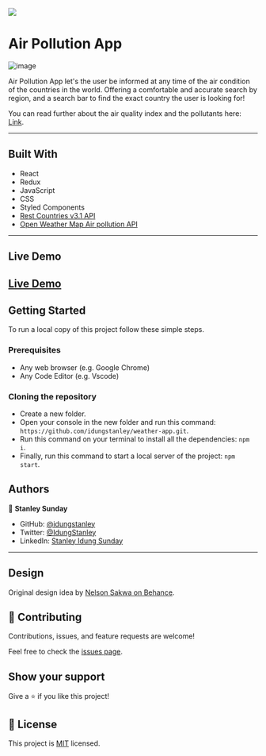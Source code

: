 ![](https://img.shields.io/badge/Microverse-blueviolet)
# Air Pollution App

![image](https://user-images.githubusercontent.com/70589265/176145789-d730049a-c92d-4205-b0be-c3f360ee846a.png)

Air Pollution App let's the user be informed at any time of the air condition of the countries in the world. Offering a comfortable and accurate search by region, and a search bar to find the exact country the user is looking for!

You can read further about the air quality index and the pollutants here: [Link](https://en.wikipedia.org/wiki/Air_quality_index#CAQI).

---
## Built With

- React
- Redux
- JavaScript
- CSS
- Styled Components
- [Rest Countries v3.1 API](https://restcountries.com/)
- [Open Weather Map Air pollution API](https://openweathermap.org/api/air-pollution)

---
## Live Demo

[Live Demo](https://ssweath-app.netlify.app/)
---
## Getting Started

To run a local copy of this project follow these simple steps.
### Prerequisites

- Any web browser (e.g. Google Chrome)
- Any Code Editor (e.g. Vscode)
### Cloning the repository

- Create a new folder.
- Open your console in the new folder and run this command: `https://github.com/idungstanley/weather-app.git`.
- Run this command on your terminal to install all the dependencies: `npm i`.
- Finally, run this command to start a local server of the project: `npm start`.
## Authors

👤 **Stanley Sunday**

- GitHub: [@idungstanley](https://github.com/idungstanley)
- Twitter: [@IdungStanley](https://twitter.com/IdungStanley)
- LinkedIn: [Stanley Idung Sunday](https://www.linkedin.com/in/sundaystanley56/)
---
## Design

Original design idea by [Nelson Sakwa on Behance](https://www.behance.net/sakwadesignstudio).
## 🤝 Contributing
Contributions, issues, and feature requests are welcome!

Feel free to check the [issues page](https://github.com/idungstanley/weather-app/issues).

## Show your support

Give a ⭐️ if you like this project!

## 📝 License

This project is [MIT](./LICENSE) licensed.